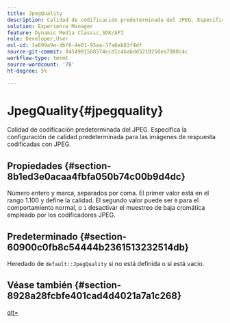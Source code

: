 ```yaml
---
title: JpegQuality
description: Calidad de codificación predeterminada del JPEG. Especifica la configuración de calidad predeterminada para las imágenes de respuesta codificadas con JPEG.
solution: Experience Manager
feature: Dynamic Media Classic,SDK/API
role: Developer,User
exl-id: 1a699a9e-dbf6-4e01-95aa-37a6eb83f4df
source-git-commit: 8454991568374ecd1c4babdd3210250ea7988c4c
workflow-type: tm+mt
source-wordcount: '78'
ht-degree: 5%

---
```


# JpegQuality{#jpegquality}

Calidad de codificación predeterminada del JPEG. Especifica la configuración de calidad predeterminada para las imágenes de respuesta codificadas con JPEG.

## Propiedades {#section-8b1ed3e0acaa4fbfa050b74c00b9d4dc}

Número entero y marca, separados por coma. El primer valor está en el rango 1.100 y define la calidad. El segundo valor puede ser `0` para el comportamiento normal, o `1` desactivar el muestreo de baja cromática empleado por los codificadores JPEG.

## Predeterminado {#section-60900c0fb8c54444b2361513232514db}

Heredado de `default::JpegQuality` si no está definida o si está vacío.

## Véase también {#section-8928a28fcbfe401cad4d4021a7a1c268}

[qlt=](../../../../../ir-api/http-protocol/image-rendering-api-ref/c-ir-http-protocol-ref/c-ir-http-protocol-command-reference/r-ir-qlt.md#reference-27b91c226eb241d0a14a29af3b3afdbd)
